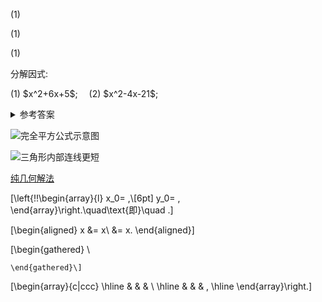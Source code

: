 <p>
</p>
<p>
</p>
<p>
</p>

<myexample>
    <p>
    </p>
</myexample>

<mysolution>
    <p>(1) 
    </p>
</mysolution>

<myproof>
    <p>(1) 
    </p>
</myproof>

<myremark>
    <p>(1) 
    </p>
</myremark>

<myexercise>
    <p>分解因式:
    </p>
    <p>(1) $x^2+6x+5$;&emsp;
    (2) $x^2-4x-21$;
    </p>
</myexercise>

<details><summary>参考答案</summary>
    <p>(1) $(x+2)(x+3)$;&emsp; (2) $(x+3)(x-7)$;
    </p>
</details>

![完全平方公式示意图](/figs/2022/2022-08/2022-0809-1940.svg)

<img alt="三角形内部连线更短" src="/figs/2022/2022-08/2022-0809-2040.svg"></img>

<a href="/docs/prerequisite/ms-geometry/quadrilateral/#三角形向外作两个正方形-中点连线为垂线">纯几何解法</a>

<span id=""></span>

\[\left\{\!\!\begin{array}{l}
        x_0= ,\\[6pt]
        y_0= ,
    \end{array}\right.\quad\text{即}\quad .\]

\[\begin{aligned}
        x
        &= x\\
        &= x.
    \end{aligned}\]

\[\begin{gathered}
        \\
        
    \end{gathered}\]

\[\begin{array}{c|ccc}
    \hline
    & & & \\
    \hline
    & & & ,
    \hline
    \end{array}\right.\]
